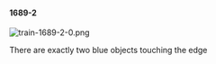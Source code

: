 #### 1689-2
![train-1689-2-0.png](https://github.com/lil-lab/nlvr/raw/master/nlvr/train/images/6/train-1689-2-0.png "train-1689-2-0.png")

There are exactly two blue objects touching the edge